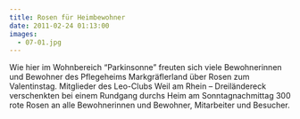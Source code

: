 ```yaml
---
title: Rosen für Heimbewohner
date: 2011-02-24 01:13:00
images:
  - 07-01.jpg
---
```


Wie hier im Wohnbereich “Parkinsonne” freuten sich viele Bewohnerinnen und Bewohner des Pflegeheims Markgräflerland über Rosen zum Valentinstag. Mitglieder des Leo-Clubs Weil am Rhein – Dreiländereck verschenkten bei einem Rundgang durchs Heim am Sonntagnachmittag 300 rote Rosen an alle Bewohnerinnen und Bewohner, Mitarbeiter und Besucher.
